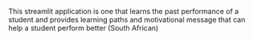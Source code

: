 This streamlit application is one that learns the past performance of a student and provides learning paths and motivational message that can help a student perform better
(South African)
